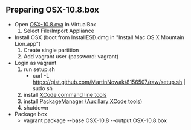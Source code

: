 ## Preparing OSX-10.8.box
- Open [OSX-10.8.ova][] in VirtualBox
    1. Select File/Import Appliance
- Install OSX (boot from InstallESD.dmg in "Install Mac OS X Mountain Lion.app")
    1. Create single partition
    1. Add vagrant user (password: vagrant)
- Login as vagrant
    1. run setup.sh
        - curl -L https://gist.github.com/MartinNowak/8156507/raw/setup.sh | sudo sh
    1. install [XCode command line tools](https://developer.apple.com/downloads/index.action?name=Command%20Line%20Tools)
    1. install [PackageManager (Auxillary XCode tools)](https://developer.apple.com/downloads/index.action?name=PackageMaker)
    1. shutdown
- Package box
    - vagrant package --base OSX-10.8 --output OSX-10.8.box

[OSX-10.8.ova]: https://gist.github.com/MartinNowak/8156507/raw/OSX-10.8.ova

